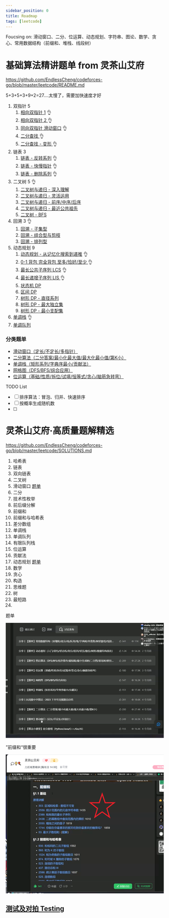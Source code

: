 ```yaml
---
sidebar_position: 0
title: Roadmap
tags: [leetcode]
---
```


Foucsing on: 滑动窗口、二分、位运算、动态规划、字符串、图论、数学、贪心、常用数据结构（前缀和、堆栈、线段树）

# 基础算法精讲题单 from 灵茶山艾府

https://github.com/EndlessCheng/codeforces-go/blob/master/leetcode/README.md

5+3+5+3+9+2=27....太慢了，需要加快速度才好

1. 双指针 5
   1. [相向双指针 1](https://www.bilibili.com/video/BV1bP411c7oJ/)  👌
   2. [相向双指针 2 ](https://www.bilibili.com/video/BV1Qg411q7ia/)  👌
   3. [同向双指针 滑动窗口](https://www.bilibili.com/video/BV1hd4y1r7Gq/) 👌
   4. [二分查找 ](https://www.bilibili.com/video/BV1AP41137w7/)👌
   5. [二分查找 - 变形 ](https://www.bilibili.com/video/BV1QK411d76w/)👌
2. 链表 3
   1. [链表 - 反转系列](https://www.bilibili.com/video/BV1sd4y1x7KN/) 👌
   2. [链表 - 快慢指针](https://www.bilibili.com/video/BV1KG4y1G7cu/) 👌
   3. [链表 - 删除系列](https://www.bilibili.com/video/BV1VP4y1Q71e/) 👌
3. 二叉树 5 👌
   1. [二叉树与递归 - 深入理解](https://www.bilibili.com/video/BV1UD4y1Y769/)
   2. [二叉树与递归 - 灵活运用](https://www.bilibili.com/video/BV18M411z7bb/)
   3. [二叉树与递归 - 前序/中序/后序](https://www.bilibili.com/video/BV14G411P7C1/)
   4. [二叉树与递归 - 最近公共祖先](https://www.bilibili.com/video/BV1W44y1Z7AR/)
   5. [二叉树 - BFS](https://www.bilibili.com/video/BV1hG4y1277i/)
4. 回溯 3 👌
   1. [回溯 - 子集型](https://www.bilibili.com/video/BV1mG4y1A7Gu/)
   2. [回溯 - 组合型与剪枝](https://www.bilibili.com/video/BV1xG4y1F7nC/)
   3. [回溯 - 排列型](https://www.bilibili.com/video/BV1mY411D7f6/)
5. 动态规划 9
   1. [动态规划 - 从记忆化搜索到递推](https://www.bilibili.com/video/BV1Xj411K7oF/) 👌
   2. [0-1 背包 完全背包 至多/恰好/至少 ](https://www.bilibili.com/video/BV16Y411v7Y6/) 👌
   3. [最长公共子序列 LCS](https://www.bilibili.com/video/BV1TM4y1o7ug/) 👌
   4. [最长递增子序列 LIS ](https://www.bilibili.com/video/BV1ub411Q7sB/)👌
   5. [状态机 DP](https://www.bilibili.com/video/BV1ho4y1W7QK/)
   6. [区间 DP](https://www.bilibili.com/video/BV1Gs4y1E7EU/)
   7. [树形 DP - 直径系列](https://www.bilibili.com/video/BV17o4y187h1/)
   8. [树形 DP - 最大独立集](https://www.bilibili.com/video/BV1vu4y1f7dn/)
   9. [树形 DP - 最小支配集](https://www.bilibili.com/video/BV1oF411U7qL/)
6. [单调栈](https://www.bilibili.com/video/BV1VN411J7S7/) 👌
7. [单调队列](https://www.bilibili.com/video/BV1bM411X72E/)

### 分类题单

- [滑动窗口（定长/不定长/多指针）](https://leetcode.cn/circle/discuss/0viNMK/)
- [二分算法（二分答案/最小化最大值/最大化最小值/第K小）](https://leetcode.cn/circle/discuss/SqopEo/)
- [单调栈（矩形系列/字典序最小/贡献法）](https://leetcode.cn/circle/discuss/9oZFK9/)
- [网格图（DFS/BFS/综合应用）](https://leetcode.cn/circle/discuss/YiXPXW/)
- [位运算（基础/性质/拆位/试填/恒等式/贪心/脑筋急转弯）](https://leetcode.cn/circle/discuss/dHn9Vk/)

TODO List

- [ ] 排序算法：冒泡、归并、快速排序
- [ ] 按概率生成随机数
- [ ] 


# 灵茶山艾府·高质量题解精选

https://github.com/EndlessCheng/codeforces-go/blob/master/leetcode/SOLUTIONS.md

1. 哈希表
2. 链表
3. 双向链表
4. 二叉树
5. 滑动窗口 [题单](https://leetcode.cn/circle/discuss/0viNMK/)
6. 二分
7. 技术性枚举
8. 前后缀分解
9. 前缀和
10. 前缀和与哈希表
11. 差分数组
12. 单调栈
13. 单调队列
14. 有限队列栈
15. 位运算
16. 贡献法
17. 动态规划 [题单](https://leetcode.cn/circle/discuss/tXLS3i/)
18. 数学
19. 贪心
20. 构造
21. 思维题
22. 树
23. 最短路
24. 

题单

![image-20240505220528468](./roadmap.assets/image-20240505220528468.png)

”前缀和“很重要

![image-20240505220501993](./roadmap.assets/image-20240505220501993.png)



## [测试及对拍 Testing](https://github.com/EndlessCheng/codeforces-go?tab=readme-ov-file#%E6%B5%8B%E8%AF%95%E5%8F%8A%E5%AF%B9%E6%8B%8D-testing)

